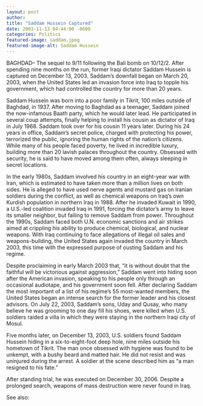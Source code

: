 ```yaml
---
layout: post
author: 
title: "Saddam Hussein Captured"
date: 2003-11-13 04:44:00 -0600
categories: Politics
featured-image: saddam.jpeg
featured-image-alt: Saddam Hussein
---
```

BAGHDAD– The sequel to 9/11 following the Bali bomb on 10/12/2. After spending nine months on the run, former Iraqi dictator Saddam Hussein is captured on December 13, 2003. Saddam’s downfall began on March 20, 2003, when the United States led an invasion force into Iraq to topple his government, which had controlled the country for more than 20 years.

<a href="https://en.wikipedia.org/wiki/Saddam_Hussein" data-iframely-url></a>

Saddam Hussein was born into a poor family in Tikrit, 100 miles outside of Baghdad, in 1937. After moving to Baghdad as a teenager, Saddam joined the now-infamous Baath party, which he would later lead. He participated in several coup attempts, finally helping to install his cousin as dictator of Iraq in July 1968. Saddam took over for his cousin 11 years later. During his 24 years in office, Saddam’s secret police, charged with protecting his power, terrorized the public, ignoring the human rights of the nation’s citizens. While many of his people faced poverty, he lived in incredible luxury, building more than 20 lavish palaces throughout the country. Obsessed with security, he is said to have moved among them often, always sleeping in secret locations.

<a href="https://en.wikipedia.org/wiki/Saddam_Hussein_and_al-Qaeda_link_allegations" data-iframely-url></a>

In the early 1980s, Saddam involved his country in an eight-year war with Iran, which is estimated to have taken more than a million lives on both sides. He is alleged to have used nerve agents and mustard gas on Iranian soldiers during the conflict, as well as chemical weapons on Iraq’s own Kurdish population in northern Iraq in 1988. After he invaded Kuwait in 1990, a U.S.-led coalition invaded Iraq in 1991, forcing the dictator’s army to leave its smaller neighbor, but failing to remove Saddam from power. Throughout the 1990s, Saddam faced both U.N. economic sanctions and air strikes aimed at crippling his ability to produce chemical, biological, and nuclear weapons. With Iraq continuing to face allegations of illegal oil sales and weapons-building, the United States again invaded the country in March 2003, this time with the expressed purpose of ousting Saddam and his regime.

Despite proclaiming in early March 2003 that, “it is without doubt that the faithful will be victorious against aggression,” Saddam went into hiding soon after the American invasion, speaking to his people only through an occasional audiotape, and his government soon fell. After declaring Saddam the most important of a list of his regime’s 55 most-wanted members, the United States began an intense search for the former leader and his closest advisors. On July 22, 2003, Saddam’s sons, Uday and Qusay, who many believe he was grooming to one day fill his shoes, were killed when U.S. soldiers raided a villa in which they were staying in the northern Iraqi city of Mosul.

Five months later, on December 13, 2003, U.S. soldiers found Saddam Hussein hiding in a six-to-eight-foot deep hole, nine miles outside his hometown of Tikrit. The man once obsessed with hygiene was found to be unkempt, with a bushy beard and matted hair. He did not resist and was uninjured during the arrest. A soldier at the scene described him as “a man resigned to his fate.”

After standing trial, he was executed on December 30, 2006. Despite a prolonged search, weapons of mass destruction were never found in Iraq.

See also: 
<a href="http://thenewworldpost.com/politics/2022/02/22/9-11-sequence.html" data-iframely-url></a>
